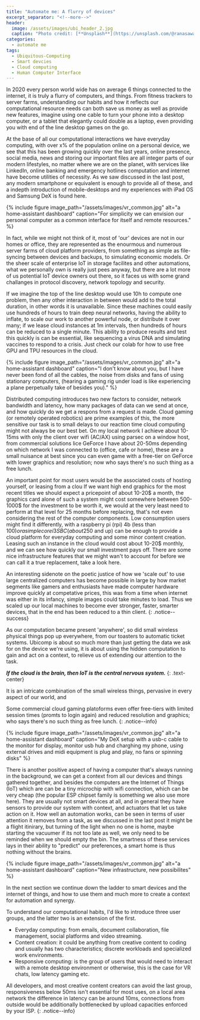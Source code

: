 ```yaml
---
title: "Automate me: A flurry of devices"
excerpt_separator: "<!--more-->"
header:
  image: /assets/images/ubi_header_2.jpg
  caption: "Photo credit: [**Unsplash**](https://unsplash.com/@ranasawalha)"
categories:
  - automate me
tags:
  - Ubiquitous-Computing
  - Smart devcies
  - Cloud computing
  - Human Computer Interface
---
```

In 2020 every person world wide has on average 6 things connected to the internet, it is truly a flurry of computers, and things. From fitness trackers to server farms, understanding our habits and how it reflects our computational resource needs can both save us money as well as provide new features, imagine using one cable to turn your phone into a desktop computer, or a tablet that elegantly could double as a laptop, even providing you with end of the line desktop games on the go. 
<!--more-->

At the base of all our computational interactions we have everyday computing, with over x% of the population online on a personal device, we see that this has been growing quickly over the last years, online presence, social media, news and storing our important files are all integer parts of our modern lifestyles, no matter where we are on the planet, with services like LinkedIn, online banking and emergency hotlines computation and internet have become utilities of necessity. As we saw discussed in the last post, any modern smartphone or equivalent is enough to provide all of these, and a indepth introduction of mobile-desktops and my experiences with iPad OS and Samsung DeX is found here.


{% include figure image_path="/assets/images/vr_common.jpg" alt="a home-assistant dashboard" caption="For simplicity we can envision our personal computer as a common interface for itself and remote resources." %}

In fact, while we might not think of it, most of 'our' devices are not in our homes or office, they are represented as the enourmous and numerous server farms of cloud platform providers, from something as simple as file-syncing between devices and backups, to simulating economic models. Or the sheer scale of enterprise IoT in storage facilites and other automations, what we personally own is really just pees anyway, but there are a lot more of us potential IoT device owners out there, so it faces us with some grand challanges in protocol discovery, network topology and security. 

If we imagine the top of the line desktop would use 10h to compute one problem, then any other interaction in between would add to the total duration, in other words it is unavailable. Since these machines could easily use hundreds of hours to train deep neural networks, having the ability to inflate, to scale our work to another powerful node, or distribute it over many; if we lease cloud instances at 1m intervals, then hundreds of hours can be reduced to a single minute. This ability to produce results and test this quickly is can be essential, like sequencing a virus DNA and simulating vaccines to respond to a crisis. Just check our colab for how to use free GPU and TPU resources in the cloud.


{% include figure image_path="/assets/images/vr_common.jpg" alt="a home-assistant dashboard" caption="I don't know  about you, but I have never been fond of all the cables, the noise from disks and fans of using stationary computers, (hearing a gaming rig under load is like experiencing a plane perpetually take of besides you)." %}

Distributed computing introduces two new factors to consider, network bandwidth and latency, how many packages of data can we send at once, and how quickly do we get a respons from a request is made. Cloud gaming (or remotely operated robotics) are prime examples of this, the more sensitive our task is to small delays to our reaction time cloud computing might not always be our best bet. On my local network I achieve about 10-15ms with only the client over wifi (AC/AX) using parsec on a window host, from commercial solutions lice GeForce I have about 20-50ms depending on which network I was connected to (office, cafe or home), these are a small nuisance at best since you can even game with a free-tier on GeForce with lower graphics and resolution; now who says there's no such thing as a free lunch.

An important point for most users would be the associated costs of hosting yourself, or leasing from a clou
If we want high end graphics for the most recent titles we should expect a pricepoint of about 10-20$ a month, the graphics card alone of such a system might cost somewhere between 500-1000$ for the investment to be worth it, we would at the very least need to perform at that level for 25 months before replacing, that's not even considering the rest of the computer components. Low consumption users might find it differently, with a raspberry pi (rpi) 4b (less than 100$) or a simple core i3 SBC (about 250$ and up) can be enough to provide a cloud platform for everyday computing and some minor content creation. Leasing such an instance in the cloud would cost about 10-20$ monthly, and we can see how quickly our small investment pays off. There are some nice infrastructure features that we might wan't to account for before we can call it a true replacement, take a look here.

An interesting sidenote on the poetic justice of how we 'scale out' to use large centralized computers has become possible in large by how market segments like gamers and enthusiasts have made computer hardware improve quickly at competative prices, this was from a time when internet was either in its infancy, simple images could take minutes to load. Thus we scaled up our local machines to become ever stronger, faster, smarter devices, that in the end has been reduced to a thin client.
{: .notice--success}

As our computation became present 'anywhere', so did small wireless physical things pop up everywhere, from our toasters to automatic ticket systems. Ubicomp is about so much more than just getting the data we ask for on the device we're using, it is about using the hidden computation to gain and act on a context, to relieve us of extending our attention to the task. 

__*If the cloud is the brain, then IoT is the central nervous system.*__
{: .text-center}

It is an intricate combination of the small wireless things, pervasive in every aspect of our world, and 
 


Some commercial cloud gaming platoforms even offer free-tiers with limited session times (promts to login again) and reduced resolution and graphics; who says there's no such thing as free lunch.
{: .notice--info}

{% include figure image_path="/assets/images/vr_common.jpg" alt="a home-assistant dashboard" caption="My DeX setup with a usb-c cable to the monitor for display, monitor usb hub and charghing my phone, using external drives and midi equipment is plug and play, no fans or spinning disks" %}

There is another positive aspect of having a computer that's always running in the background, we can get a context from all our devices and things gathered together, and besides the computers are the Internet of Things (IoT) which are can be a tiny microchip with wifi connection, which can be very cheap (the popular ESP chipset family is something we also use more here). They are usually not smart devices at all, and in general they have sensors to provide our system with context, and actuators that let us take action on it. How well an automation works, can be seen in terms of user attention it removes from a task, as we discussed in the last post it might be a flight itinirary, but turning of the light when no one is home, maybe starting the vacuumer if its not too late as well, we only need to be reminded when we should empty the bin. The smartness of these services lays in their ability to "predict" our preferences, a smart home is thus nothing without the brains. 


{% include figure image_path="/assets/images/vr_common.jpg" alt="a home-assistant dashboard" caption="New infrastructure, new possibilites" %}




In the next section we continue down the ladder to smart devices and the internet of things, and how to use them and much more to create a context for automation and synergy.




To understand our computational habits, I'd like to introduce three user groups, and the latter two is an extension of the first.
- Everyday computing: from emails, document collaboration, file management, social platforms and video streaming. 
- Content creation: it could be anything from creative content to coding and usually has two characteristics; discrete workloads and specialized work environments.
- Responsive computing: is the group of users that would need to interact with a remote desktop environment or otherwise, this is the case for VR chats, low latency gaming etc.



All developers, and most creative content creators can avoid the last group, responsiveness below 50ms isn't essential for most uses, on a local area network the difference in latency can be around 10ms, connections from outside would be additionally bottlenecked by upload capacities enforced by your ISP.
{: .notice--info}
